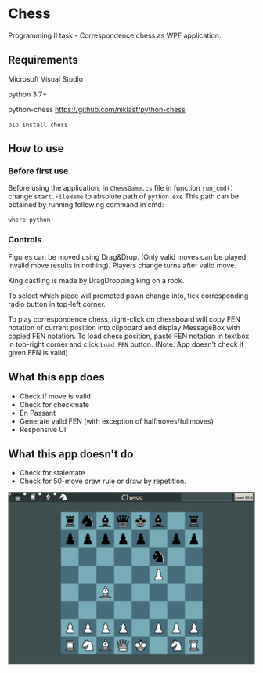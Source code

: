 # Chess
Programming II task - Correspondence chess as WPF application.

## Requirements
Microsoft Visual Studio

python 3.7+

python-chess https://github.com/niklasf/python-chess
```
pip install chess
```

## How to use
### Before first use
Before using the application, in `ChessGame.cs` file in function `run_cmd()` change `start.FileName` to absolute path of `python.exe`
This path can be obtained by running following command in cmd:
```
where python
```

### Controls
Figures can be moved using Drag&Drop. (Only valid moves can be played, invalid move results in nothing).
Players change turns after valid move.

King castling is made by DragDropping king on a rook.

To select which piece will promoted pawn change into, tick corresponding radio button in top-left corner.

To play correspondence chess, right-click on chessboard will copy FEN notation of current position into clipboard
and display MessageBox with copied FEN notation.
To load chess position, paste FEN notation in textbox in top-right corner and click `Load FEN` button. (Note: App doesn't check
if given FEN is valid)


## What this app does
* Check if move is valid
* Check for checkmate
* En Passant
* Generate valid FEN (with exception of halfmoves/fullmoves)
* Responsive UI

## What this app doesn't do
- Check for stalemate
- Check for 50-move draw rule or draw by repetition. 

![image info](UI_screenshot.png)

